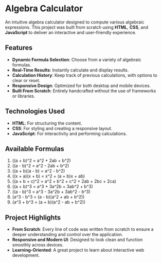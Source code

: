 # Algebra Calculator

An intuitive algebra calculator designed to compute various algebraic expressions. This project was built from scratch using **HTML**, **CSS**, and **JavaScript** to deliver an interactive and user-friendly experience.

## Features

- **Dynamic Formula Selection**: Choose from a variety of algebraic formulas.
- **Real-Time Results**: Instantly calculate and display results.
- **Calculation History**: Keep track of previous calculations, with options to clear or reset.
- **Responsive Design**: Optimized for both desktop and mobile devices.
- **Built From Scratch**: Entirely handcrafted without the use of frameworks or libraries.

## Technologies Used

- **HTML**: For structuring the content.
- **CSS**: For styling and creating a responsive layout.
- **JavaScript**: For interactivity and performing calculations.

## Available Formulas

1. \((a + b)^2 = a^2 + 2ab + b^2\)
2. \((a - b)^2 = a^2 - 2ab + b^2\)
3. \((a + b)(a - b) = a^2 - b^2\)
4. \((x + a)(x + b) = x^2 + (a + b)x + ab\)
5. \((a + b + c)^2 = a^2 + b^2 + c^2 + 2ab + 2bc + 2ca\)
6. \((a + b)^3 = a^3 + 3a^2b + 3ab^2 + b^3\)
7. \((a - b)^3 = a^3 - 3a^2b + 3ab^2 - b^3\)
8. \(a^3 - b^3 = (a - b)(a^2 + ab + b^2)\)
9. \(a^3 + b^3 = (a + b)(a^2 - ab + b^2)\)

## Project Highlights

- **From Scratch**: Every line of code was written from scratch to ensure a deeper understanding and control over the application.
- **Responsive and Modern UI**: Designed to look clean and function smoothly across devices.
- **Learning-Oriented**: A great project to learn about interactive web development.
